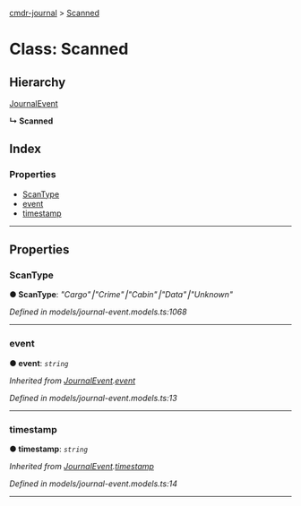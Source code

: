 [cmdr-journal](../README.md) > [Scanned](../classes/scanned.md)



# Class: Scanned

## Hierarchy


 [JournalEvent](journalevent.md)

**↳ Scanned**







## Index

### Properties

* [ScanType](scanned.md#scantype)
* [event](scanned.md#event)
* [timestamp](scanned.md#timestamp)



---
## Properties
<a id="scantype"></a>

###  ScanType

**●  ScanType**:  *"Cargo"⎮"Crime"⎮"Cabin"⎮"Data"⎮"Unknown"* 

*Defined in models/journal-event.models.ts:1068*





___

<a id="event"></a>

###  event

**●  event**:  *`string`* 

*Inherited from [JournalEvent](journalevent.md).[event](journalevent.md#event)*

*Defined in models/journal-event.models.ts:13*





___

<a id="timestamp"></a>

###  timestamp

**●  timestamp**:  *`string`* 

*Inherited from [JournalEvent](journalevent.md).[timestamp](journalevent.md#timestamp)*

*Defined in models/journal-event.models.ts:14*





___


